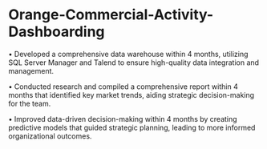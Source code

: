 # Orange-Commercial-Activity-Dashboarding
• Developed a comprehensive data warehouse within 4 months, utilizing SQL Server Manager and Talend
to ensure high-quality data integration and management.

• Conducted research and compiled a comprehensive report within 4 months that identified key market
trends, aiding strategic decision-making for the team.

• Improved data-driven decision-making within 4 months by creating predictive models that guided
strategic planning, leading to more informed organizational outcomes.
